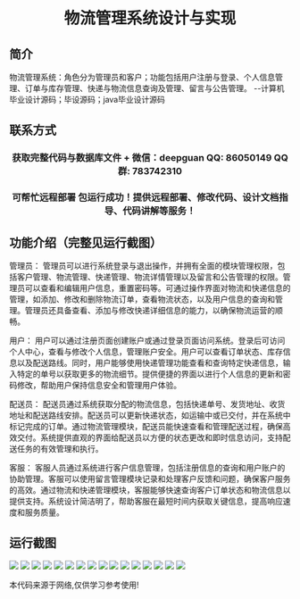 <p><h1 align="center">物流管理系统设计与实现</h1></p>

## 简介
物流管理系统：角色分为管理员和客户；功能包括用户注册与登录、个人信息管理、订单与库存管理、快递与物流信息查询及管理、留言与公告管理。    --计算机毕业设计源码；毕设源码；java毕业设计源码


## 联系方式
<p><h3 align="center">获取完整代码与数据库文件 + 微信：deepguan QQ: 86050149 QQ群: 783742310</h3></p>
<p><h3 align="center">可帮忙远程部署 包运行成功！提供远程部署、修改代码、设计文档指导、代码讲解等服务！</h3></p>

## 功能介绍（完整见运行截图）
管理员： 管理员可以进行系统登录与退出操作，并拥有全面的模块管理权限，包括客户管理、物流管理、快递管理、物流详情管理以及留言和公告管理的权限。管理员可以查看和编辑用户信息，重置密码等。可通过操作界面对物流和快递信息的管理，如添加、修改和删除物流订单，查看物流状态，以及用户信息的查询和管理。管理员还具备查看、添加与修改快递详细信息的能力，以确保物流运营的顺畅。

用户： 用户可以通过注册页面创建账户或通过登录页面访问系统。登录后可访问个人中心，查看与修改个人信息，管理账户安全。用户可以查看订单状态、库存信息以及配送路线。同时，用户能够使用快递管理功能查看和查询特定快递信息，输入特定的单号以获取更多的物流细节。提供便捷的界面以进行个人信息的更新和密码修改，帮助用户保持信息安全和管理用户体验。

配送员： 配送员通过系统获取分配的物流信息，包括快递单号、发货地址、收货地址和配送路线安排。配送员可以更新快递状态，如运输中或已交付，并在系统中标记完成的订单。通过物流管理模块，配送员能快速查看和管理配送过程，确保高效交付。系统提供直观的界面给配送员以方便的状态更改和即时信息访问，支持配送任务的有效管理和执行。

客服： 客服人员通过系统进行客户信息管理，包括注册信息的查询和用户账户的协助管理。客服可以使用留言管理模块记录和处理客户反馈和问题，确保客户服务的高效。通过物流和快递管理模块，客服能够快速查询客户订单状态和物流信息以提供支持。系统设计简洁明了，帮助客服在最短时间内获取关键信息，提高响应速度和服务质量。


## 运行截图
![](img/001.jpg)
![](img/002.jpg)
![](img/003.jpg)
![](img/004.jpg)
![](img/005.jpg)
![](img/006.jpg)
![](img/007.jpg)
![](img/008.jpg)
![](img/009.jpg)
![](img/010.jpg)
![](img/011.jpg)
![](img/012.jpg)
![](img/013.jpg)
![](img/014.jpg)
![](img/015.jpg)
![](img/016.jpg)

<p>本代码来源于网络,仅供学习参考使用!</p>
